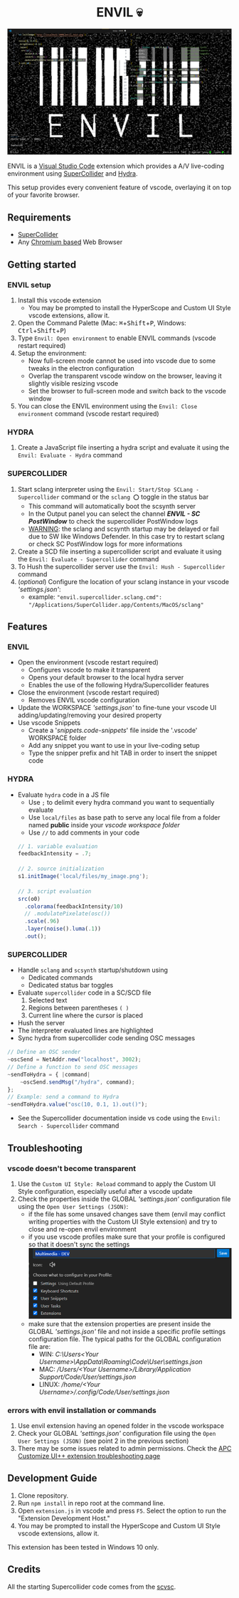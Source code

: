 <div align="center">

# ENVIL 💀

</div>

![ENVIL](resources/envil.png)

ENVIL is a [Visual Studio Code](https://code.visualstudio.com/) extension which provides a A/V live-coding environment using [SuperCollider](https://supercollider.github.io/) and [Hydra](https://hydra.ojack.xyz/).

This setup provides every convenient feature of vscode, overlaying it on top of your favorite browser.

## Requirements

- [SuperCollider](https://supercollider.github.io/downloads)
- Any [Chromium based](https://en.wikipedia.org/wiki/Chromium_(web_browser)#Browsers_based_on_Chromium) Web Browser

## Getting started

### ENVIL setup

1. Install this vscode extension
   - You may be prompted to install the HyperScope and Custom UI Style vscode extensions, allow it.
2. Open the Command Palette (Mac: <kbd>⌘</kbd>+<kbd>Shift</kbd>+<kbd>P</kbd>, Windows: <kbd>Ctrl</kbd>+<kbd>Shift</kbd>+<kbd>P</kbd>)
3. Type `Envil: Open environment` to enable ENVIL commands (vscode restart required)
4. Setup the environment:
   - Now full-screen mode cannot be used into vscode due to some tweaks in the electron configuration
   - Overlap the transparent vscode window on the browser, leaving it slightly visible resizing vscode
   - Set the browser to full-screen mode and switch back to the vscode window
5. You can close the ENVIL environment using the `Envil: Close environment` command (vscode restart required)

### HYDRA
1. Create a JavaScript file inserting a hydra script and evaluate it using the `Envil: Evaluate - Hydra` command

### SUPERCOLLIDER

1. Start sclang interpreter using the `Envil: Start/Stop SCLang - Supercollider` command or the `sclang ⭕` toggle in the status bar
   - This command will automatically boot the scsynth server
   - In the Output panel you can select the channel ***ENVIL - SC PostWindow*** to check the supercollider PostWindow logs
   - <ins>WARNING</ins>: the sclang and scsynth startup may be delayed or fail due to SW like Windows Defender. In this case try to restart sclang or check SC PostWindow logs for more informations
2. Create a SCD file inserting a supercollider script and evaluate it using the `Envil: Evaluate - Supercollider` command
3. To Hush the supercollider server use the `Envil: Hush - Supercollider` command
4. (*optional*) Configure the location of your sclang instance in your vscode *'settings.json'*:
   - example: `"envil.supercollider.sclang.cmd": "/Applications/SuperCollider.app/Contents/MacOS/sclang"`

## Features

### ENVIL

- Open the environment (vscode restart required)
  - Configures vscode to make it transparent
  - Opens your default browser to the local hydra server
  - Enables the use of the following Hydra/Supercollider features
- Close the environment (vscode restart required)
  - Removes ENVIL vscode configuration
- Update the WORKSPACE *'settings.json'* to fine-tune your vscode UI adding/updating/removing your desired property
- Use vscode Snippets
  - Create a '*snippets.code-snippets*' file inside the '.vscode' WORKSPACE folder
  - Add any snippet you want to use in your live-coding setup
  - Type the snipper prefix and hit TAB in order to insert the snippet code

### HYDRA

- Evaluate `hydra` code in a JS file
  - Use `;` to delimit every hydra command you want to sequentially evaluate
  - Use `local/files` as base path to serve any local file from a folder named **public** inside your *vscode workspace folder*
  - Use `//` to add comments in your code
  ```javascript
  // 1. variable evaluation
  feedbackIntensity = .7;

  // 2. source initialization
  s1.initImage('local/files/my_image.png');

  // 3. script evaluation
  src(o0)
    .colorama(feedbackIntensity/10)
    // .modulatePixelate(osc())
    .scale(.96)
    .layer(noise().luma(.1))
    .out();
  ```

### SUPERCOLLIDER

- Handle `sclang` and `scsynth` startup/shutdown using
  - Dedicated commands
  - Dedicated status bar toggles
- Evaluate `supercollider` code in a SC/SCD file
  1. Selected text
  2. Regions between parentheses `( )`
  3. Current line where the cursor is placed
- Hush the server
- The interpreter evaluated lines are highlighted
- Sync hydra from supercollider code sending OSC messages
```javascript
// Define an OSC sender
~oscSend = NetAddr.new("localhost", 3002);
// Define a function to send OSC messages
~sendToHydra = { |command|
    ~oscSend.sendMsg("/hydra", command);
};
// Example: send a command to Hydra
~sendToHydra.value("osc(10, 0.1, 1).out()");
```
- See the Supercollider documentation inside vs code using the `Envil: Search - Supercollider` command

## Troubleshooting

### vscode doesn't become transparent

1. Use the `Custom UI Style: Reload` command to apply the Custom UI Style configuration, especially useful after a vscode update
2. Check the  properties inside the GLOBAL *'settings.json'* configuration file using the `Open User Settings (JSON)`:
   - if the file has some unsaved changes save them (envil may conflict writing properties with the Custom UI Style extension) and try to close and re-open envil environment
   - if you use vscode profiles make sure that your profile is configured so that it doesn't sync the settings
  ![vscode profile configuration example](resources/profiles-config.png)
   - make sure that the extension properties are present inside the GLOBAL *'settings.json'* file and not inside a specific profile settings configuration file. The typical paths for the GLOBAL configuration file are:
     - WIN: *C:\Users\<Your Username>\AppData\Roaming\Code\User\settings.json*
     - MAC: */Users/\<Your Username>/Library/Application Support/Code/User/settings.json*
     - LINUX: */home/\<Your Username>/.config/Code/User/settings.json*

### errors with envil installation or commands

1. Use envil extension having an opened folder in the vscode workspace
2. Check your GLOBAL *'settings.json'* configuration file using the `Open User Settings (JSON)` (see point 2 in the previous section)
3. There may be some issues related to admin permissions. Check the [APC Customize UI++ extension troubleshooting page](https://github.com/drcika/apc-extension/blob/production/README.md#troubleshooting-extension-issues)

## Development Guide

1. Clone repository.
2. Run `npm install` in repo root at the command line.
3. Open `extension.js` in vscode and press `F5`. Select the option to run the "Extension Development Host."
4. You may be prompted to install the HyperScope and Custom UI Style vscode extensions, allow it.

This extension has been tested in Windows 10 only.

## Credits

All the starting Supercollider code comes from the [scvsc](https://github.com/alexander-daniel/scvsc).